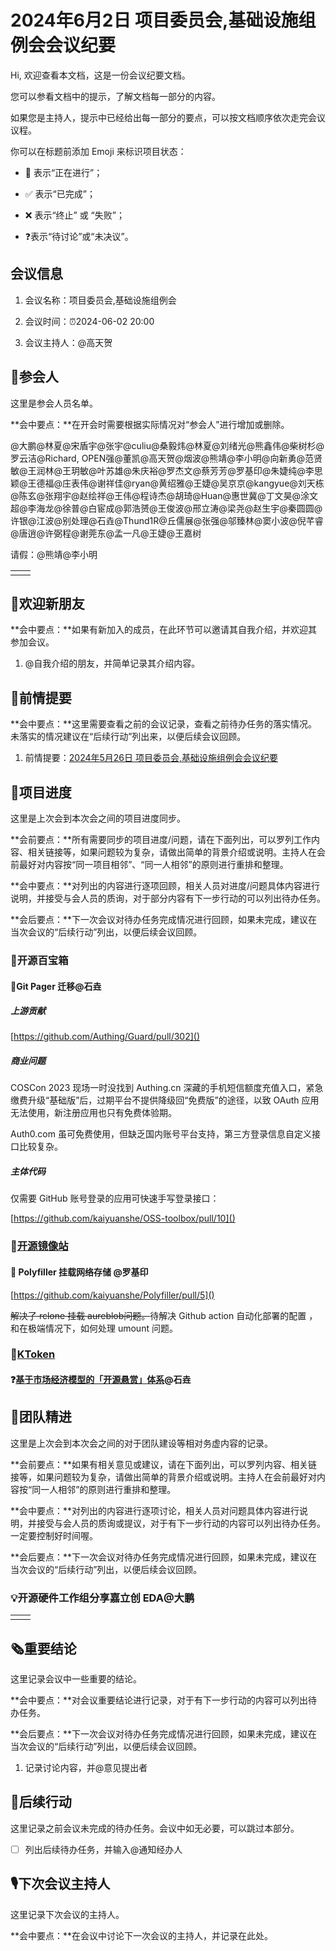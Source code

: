 # 2024年6月2日 项目委员会,基础设施组例会会议纪要

<div class="callout">

Hi, 欢迎查看本文档，这是一份会议纪要文档。

您可以参看文档中的提示，了解文档每一部分的内容。

如果您是主持人，提示中已经给出每一部分的要点，可以按文档顺序依次走完会议议程。



你可以在标题前添加 Emoji 来标识项目状态：

- 🚧 表示“正在进行”；

- ✅ 表示“已完成”；

- ❌ 表示“终止” 或 “失败”；

- ❓表示“待讨论”或“未决议”。

</div>

## 会议信息

1. 会议名称：项目委员会,基础设施组例会

2. 会议时间：⏰2024-06-02 20:00

3. 会议主持人：@高天贺

## 👤参会人

<div class="callout">

这里是参会人员名单。

**会中要点：**在开会时需要根据实际情况对“参会人”进行增加或删除。

</div>

@大鹏@林夏@宋盾宇@张宇@culiu@桑毅炜@林夏@刘绪光@熊鑫伟@柴树杉@罗云洁@Richard, OPEN强@董凯@高天贺@烟波@熊靖@李小明@向新勇@范贤敏@王润林@王玥敏@叶苏雄@朱庆裕@罗杰文@蔡芳芳@罗基印@朱婕纯@李思颖@王德福@庄表伟@谢祥佳@ryan@黄绍雅@王婕@吴京京@kangyue@刘天栋@陈玄@张翔宇@赵绘祥@王伟@程诗杰@胡琦@Huan@惠世冀@丁文昊@涂文超@李海龙@徐普@白宦成@郭浩赟@王俊波@邢立涛@梁尧@赵生宇@秦圆圆@许银@江波@别处理@石垚@Thund1R@丘儒展@张强@邬臻林@窦小波@倪芊睿@唐逍@许弼程@谢莞东@孟一凡@王婕@王嘉树

请假：@熊靖@李小明

<table><tbody><tr>
<td>

</td>
<td>

</td>
</tr></tbody></table>

## 👏欢迎新朋友

<div class="callout">

**会中要点：**如果有新加入的成员，在此环节可以邀请其自我介绍，并欢迎其参加会议。

</div>

1. @自我介绍的朋友，并简单记录其介绍内容。



## 📄前情提要

<div class="callout">

**会中要点：**这里需要查看之前的会议记录，查看之前待办任务的落实情况。未落实的情况建议在“后续行动”列出来，以便后续会议回顾。

</div>

1. 前情提要：[2024年5月26日 项目委员会,基础设施组例会会议纪要](https://kaiyuanshe.feishu.cn/wiki/YXBNwgmqpiHX2AkXZgkc2cKHnLf)



## 🚧项目进度

<div class="callout">

这里是上次会到本次会之间的项目进度同步。

**会前要点：**所有需要同步的项目进度/问题，请在下面列出，可以罗列工作内容、相关链接等，如果问题较为复杂，请做出简单的背景介绍或说明。主持人在会前最好对内容按“同一项目相邻”、“同一人相邻”的原则进行重排和整理。

**会中要点：**对列出的内容进行逐项回顾，相关人员对进度/问题具体内容进行说明，并接受与会人员的质询，对于部分内容有下一步行动的可以列出待办任务。

**会后要点：**下一次会议对待办任务完成情况进行回顾，如果未完成，建议在当次会议的“后续行动”列出，以便后续会议回顾。

</div>



### 🚧开源百宝箱

#### 🚧Git Pager 迁移@石垚

##### 上游贡献

[https://github.com/Authing/Guard/pull/302]()

##### 商业问题

COSCon 2023 现场一时没找到 Authing\.cn 深藏的手机短信额度充值入口，紧急缴费升级“基础版”后，过期平台不提供降级回“免费版”的途径，以致 OAuth 应用无法使用，新注册应用也只有免费体验期。

Auth0\.com 虽可免费使用，但缺乏国内账号平台支持，第三方登录信息自定义接口比较复杂。

##### 主体代码

仅需要 GitHub 账号登录的应用可快速手写登录接口：

[https://github.com/kaiyuanshe/OSS-toolbox/pull/10]()

### 🚧[开源镜像站](https://kaiyuanshe.feishu.cn/wiki/A1JSwFP0ti44QTkhGqncTQMYnDb)

#### 🚧 **Polyfiller 挂载网络存储** @罗基印 

[https://github.com/kaiyuanshe/Polyfiller/pull/5]()

~~解决了 rclone 挂载 aureblob问题。~~待解决 Github action 自动化部署的配置 ，和在极端情况下，如何处理 umount  问题。

### 🚧[KToken](https://kaiyuanshe.feishu.cn/wiki/wikcnnpaFGG3anuwxIfsp4M9c0c)

#### ❓[基于市场经济模型的「开源悬赏」体系](https://kaiyuanshe.feishu.cn/wiki/SKKew7CrKiFcpNk0W5scOhEznRf)@石垚

## 🤼团队精进

<div class="callout">

这里是上次会到本次会之间的对于团队建设等相对务虚内容的记录。

**会前要点：**如果有相关意见或建议，请在下面列出，可以罗列内容、相关链接等，如果问题较为复杂，请做出简单的背景介绍或说明。主持人在会前最好对内容按“同一人相邻”的原则进行重排和整理。

**会中要点：**对列出的内容进行逐项讨论，相关人员对问题具体内容进行说明，并接受与会人员的质询或提议，对于有下一步行动的内容可以列出待办任务。一定要控制好时间喔。

**会后要点：**下一次会议对待办任务完成情况进行回顾，如果未完成，建议在当次会议的“后续行动”列出，以便后续会议回顾。

</div>

### 💡开源硬件工作组分享嘉立创 EDA@大鹏

<table><tbody><tr>
<td>

</td>
<td>

</td>
</tr></tbody></table>



## 🗞️重要结论

<div class="callout">

这里记录会议中一些重要的结论。

**会中要点：**对会议重要结论进行记录，对于有下一步行动的内容可以列出待办任务。

**会后要点：**下一次会议对待办任务完成情况进行回顾，如果未完成，建议在当次会议的“后续行动”列出，以便后续会议回顾。

</div>

1. 记录讨论内容，并@意见提出者



## 🤺后续行动

<div class="callout">

这里记录之前会议未完成的待办任务。会议中如无必要，可以跳过本部分。

</div>

* [ ] 列出后续待办任务，并输入@通知经办人



## 🎙️下次会议主持人

<div class="callout">

这里记录下次会议的主持人。

**会中要点：**在会议中讨论下一次会议的主持人，并记录在此处。

</div>



